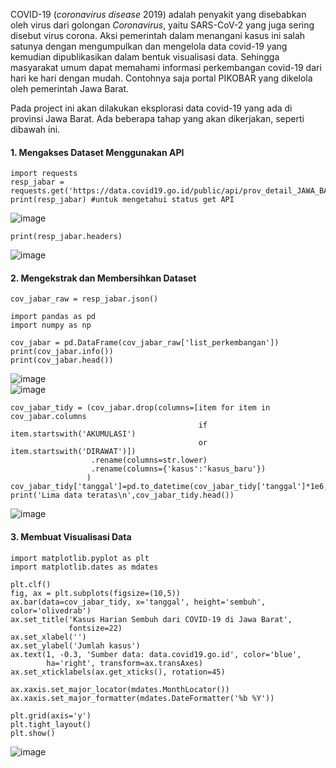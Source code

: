 COVID-19 (*coronavirus* *disease* 2019) adalah penyakit yang disebabkan oleh virus dari golongan *Coronavirus*, yaitu SARS-CoV-2 yang juga sering disebut virus corona. Aksi pemerintah dalam menangani kasus ini salah satunya dengan mengumpulkan dan mengelola data covid-19 yang kemudian dipublikasikan dalam bentuk visualisasi data. Sehingga masyarakat umum dapat memahami informasi perkembangan covid-19 dari hari ke hari dengan mudah. Contohnya saja portal PIKOBAR yang dikelola oleh pemerintah Jawa Barat. 

Pada project ini akan dilakukan eksplorasi data covid-19 yang ada di provinsi Jawa Barat. Ada beberapa tahap yang akan dikerjakan, seperti dibawah ini. 

#### 1. Mengakses Dataset Menggunakan API 
```
import requests
resp_jabar = requests.get('https://data.covid19.go.id/public/api/prov_detail_JAWA_BARAT.json')
print(resp_jabar) #untuk mengetahui status get API
```
![image](https://user-images.githubusercontent.com/50388300/176937126-7c38aba0-98a2-4b10-9edf-7f56431bb695.png)
```
print(resp_jabar.headers)
```
![image](https://user-images.githubusercontent.com/50388300/176936924-f60b51b6-9e82-4d81-b994-7825bd4a1ad3.png)

#### 2. Mengekstrak dan Membersihkan Dataset
```
cov_jabar_raw = resp_jabar.json()
```
```
import pandas as pd
import numpy as np

cov_jabar = pd.DataFrame(cov_jabar_raw['list_perkembangan'])
print(cov_jabar.info())
print(cov_jabar.head())
```
![image](https://user-images.githubusercontent.com/50388300/176936757-a2d544d5-810d-4f9e-a233-dbdec23f28de.png) <br>
![image](https://user-images.githubusercontent.com/50388300/176936799-794d7b50-a339-4033-8d7c-c48e69b7fa2f.png)

```
cov_jabar_tidy = (cov_jabar.drop(columns=[item for item in cov_jabar.columns
                                          if item.startswith('AKUMULASI') 
                                          or item.startswith('DIRAWAT')])
                  .rename(columns=str.lower)
                  .rename(columns={'kasus':'kasus_baru'})
                 )
cov_jabar_tidy['tanggal']=pd.to_datetime(cov_jabar_tidy['tanggal']*1e6,unit='ns')     
print('Lima data teratas\n',cov_jabar_tidy.head())
````
![image](https://user-images.githubusercontent.com/50388300/176936617-5f576b52-dfc6-4598-a60f-831220e03d76.png)

#### 3. Membuat Visualisasi Data
```
import matplotlib.pyplot as plt
import matplotlib.dates as mdates

plt.clf()
fig, ax = plt.subplots(figsize=(10,5))
ax.bar(data=cov_jabar_tidy, x='tanggal', height='sembuh', color='olivedrab')
ax.set_title('Kasus Harian Sembuh dari COVID-19 di Jawa Barat',
             fontsize=22)
ax.set_xlabel('')
ax.set_ylabel('Jumlah kasus')
ax.text(1, -0.3, 'Sumber data: data.covid19.go.id', color='blue',
        ha='right', transform=ax.transAxes)
ax.set_xticklabels(ax.get_xticks(), rotation=45)

ax.xaxis.set_major_locator(mdates.MonthLocator())
ax.xaxis.set_major_formatter(mdates.DateFormatter('%b %Y'))

plt.grid(axis='y')
plt.tight_layout()
plt.show()
```
![image](https://user-images.githubusercontent.com/50388300/176937255-aebe5ed8-efae-4b16-9790-f2e7c3b3cec1.png)


<!-- Exploration and Analysis Data COVID-19 in West Java using Python
1. Understanding the dynamics of Covid-19 cases in West Java using available public data
2. Importing data real-time using API
3. Cleaning and doing some data transformation
4. Creating bar charts and line chats to visualize the data
    
<img src="https://github.com/virarkh/COVID-19/blob/master/IMG/Akumulasi_Aktif.png" width="600"> 
<img src="https://github.com/virarkh/COVID-19/blob/master/IMG/Dinamika_Kasus.png" width="600"> -->

